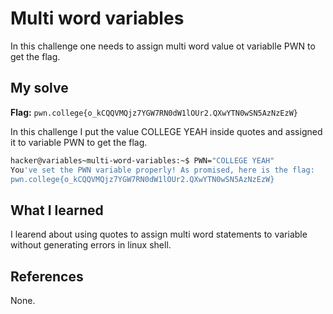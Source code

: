 # Multi word variables
In this challenge one needs to assign multi word value ot variablle PWN to get the flag.

## My solve
**Flag:** `pwn.college{o_kCQQVMQjz7YGW7RN0dW1lOUr2.QXwYTN0wSN5AzNzEzW}`

In this challenge I put the value COLLEGE YEAH inside quotes and assigned it to variable PWN to get the flag.
```bash
hacker@variables~multi-word-variables:~$ PWN="COLLEGE YEAH"
You've set the PWN variable properly! As promised, here is the flag:
pwn.college{o_kCQQVMQjz7YGW7RN0dW1lOUr2.QXwYTN0wSN5AzNzEzW}
```

## What I learned
I learend about using quotes to assign multi word statements to variable without generating errors in linux shell.

## References 
None.
